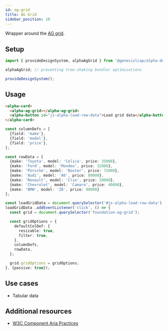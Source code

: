 ```yaml
---
id: ag-grid
title: AG Grid
sidebar_position: 10
---
```


Wrapper around the [AG grid](https://www.ag-grid.com/).

## Setup

```ts
import { provideDesignSystem, alphaAgGrid } from '@genesislcap/alpha-design-system';

alphaAgGrid; // preventing tree-shaking bundler optimisations

provideDesignSystem();
```

## Usage

```html
<alpha-card>
  <alpha-ag-grid></alpha-ag-grid>
  <alpha-button id="js-alpha-load-row-data">Load grid data</alpha-button>
</alpha-card>
```

```ts
const columnDefs = [
  {field: 'make'},
  {field: 'model'},
  {field: 'price'},
];

const rowData = [
  {make: 'Toyota', model: 'Celica', price: 35000},
  {make: 'Ford', model: 'Mondeo', price: 32000},
  {make: 'Porsche', model: 'Boxter', price: 72000},
  {make: 'Audi', model: 'A6', price: 80000},
  {make: 'Renault', model: 'Clio', price: 20000},
  {make: 'Chevrolet', model: 'Camaro', price: 40000},
  {make: 'BMW', model: 'Z8', price: 90000}
];

const loadGridData = document.querySelector('#js-alpha-load-row-data');
loadGridData .addEventListener('click', () => {
  const grid = document.querySelector('foundation-ag-grid');

  const gridOptions = {
    defaultColDef: {
      resizable: true,
      filter: true,
    },
    columnDefs,
    rowData,
  };

  grid.gridOptions = gridOptions;
}, {passive: true});
```

## Use cases

* Tabular data

## Additional resources

- [W3C Component Aria Practices](https://w3c.github.io/aria-practices/#grid)